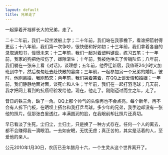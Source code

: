 ```yaml
---
layout: default
title: 兄弟走了
---
```

一起穿着开裆裤长大的兄弟，走了。

二十二年前，我们一起坐渡船上学；二十年前，我们站在我家檐下，看谁把箭射得更远；十八年前，我们第一次争吵，很快便和好如初；十三年前，我们拿着各自的录取通知书，憧憬未来；十二年前，我们一起对着塑料键盘，练习五笔；十一年前，我家的狗把他咬伤了，嫌隙渐生；十年前，我被他哄去了传销队伍；八年前，我们躺在一张床上看《对话》，谈理想；五年前，他乔迁新居，我值班24小时又加班到中午，然后匆匆赶去赴快散的宴席；三年前，一起参加另一个兄弟的婚礼，彼时，他刚离婚，我刚热恋；两年前，我们哭着笑着，在QQ上谈爱情和婚姻；一年前，我们静静地面对面，谈死亡和人生；半年前，我们在一起打羽毛球；几天前，我才把网上看到的抗癌经验发给他。现在，他走了。刚刚迈过而立之年，走了。

昔日的铁三角，缺了一角。QQ上那个帅气的头像再也不会点亮。每个新年，再不会有人拆下门板，在晒坝上搭台和我打乒乓球。多少年的兄弟，我手边却没有一张他的照片。但那张白里透红，丰满圆润的脸，在我眼前却比照片还真切。

早已看淡了生死。尘归尘，土归土，只是换了一种方式存在。任何一个人的离去，都不会赚得我一滴眼泪。一去如安眠，无忧无虑；真正苦的，其实是活着的人，至爱他的亲人。

公元2010年1月30日，农历已丑年腊月十六，一个生灵从这个世界离开了。


